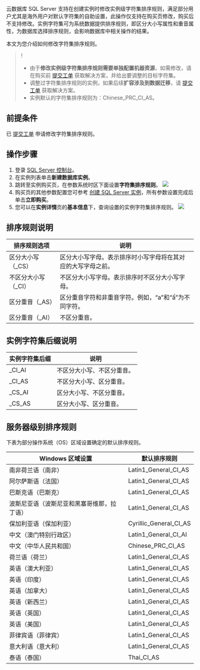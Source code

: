 云数据库 SQL Server 支持在创建实例时修改实例级字符集排序规则，满足部分用户尤其是海外用户对默认字符集的自助设置，此操作仅支持在购买页修改，购买后不支持修改。实例字符集可为系统数据提供排序规则，即区分大小写属性和重音属性，为数据库选择排序规则，会影响数据库中相关操作的结果。

本文为您介绍如何修改字符集排序规则。
>!
>- 由于**修改实例级字符集排序规则需要单独配置机器资源**，如需修改，请在购买前 [提交工单](https://console.cloud.tencent.com/workorder/category) 获取解决方案，并给出要调整的目标字符集。
>- 调整过字符集排序规则的实例，如果后续**扩容涉及到数据迁移**，请 [提交工单](https://console.cloud.tencent.com/workorder/category) 获取解决方案。
>- 实例默认的字符集排序规则为：Chinese_PRC_CI_AS。

## 前提条件
已 [提交工单](https://console.cloud.tencent.com/workorder/category) 申请修改字符集排序规则。

## 操作步骤
1. 登录 [SQL Server 控制台](https://console.cloud.tencent.com/sqlserver#/)。
2. 在实例列表单击**新建数据库实例**。
3. 跳转至实例购买页，在参数系统时区下面设置**字符集排序规则**。
![](https://qcloudimg.tencent-cloud.cn/raw/0cacf6cfa19ad780ab6ba201a3d3cb88.png)
4. 购买页的其他参数配置您可参考 [创建 SQL Server 实例](https://cloud.tencent.com/document/product/238/36822)，所有参数设置完成后单击**立即购买**。
5. 您可以在**实例详情**页的**基本信息**下，查询设置的实例字符集排序规则。
![](https://qcloudimg.tencent-cloud.cn/raw/067c9e93484acc8ed4add5ebb3797aa8.png)

## 排序规则说明

| 排序规则选项 | 说明 | 
|---------|---------|
| 区分大小写（_CS） | 区分大小写字母。表示排序时小写字母将在其对应的大写字母之前。 | 
| 不区分大小写（_CI） | 不区分大小写字母。表示排序时不区分大小写字母。 | 
| 区分重音（_AS） | 区分重音字符和非重音字符。例如，“a”和“ấ”为不同字符。 | 
| 区分重音（_AI） | 不区分重音。 | 

## 实例字符集后缀说明

| 实例字符集后缀 | 说明 | 
|---------|---------|
|_CI_AI|不区分大小写、不区分重音。|
|_CI_AS|不区分大小写、区分重音。|
|_CS_AI|区分大小写、不区分重音。|
|_CS_AS|区分大小写、区分重音。|

## 服务器级别排序规则
下表为部分操作系统（OS）区域设置确定的默认排序规则。

| Windows 区域设置 | 默认排序规则 |
|---------|---------|
| 南非荷兰语（南非） | Latin1_General_CI_AS | 
| 阿尔萨斯语（法国） | Latin1_General_CI_AS | 
| 巴斯克语（巴斯克） | Latin1_General_CI_AS | 
| 波斯尼亚语（波斯尼亚和黑塞哥维那，拉丁语） | Latin1_General_CI_AS | 
| 保加利亚语（保加利亚） | Cyrillic_General_CI_AS | 
| 中文（澳门特别行政区） | Latin1_General_CI_AI | 
| 中文（中华人民共和国） | Chinese_PRC_CI_AS | 
| 荷兰语（荷兰） | Latin1_General_CI_AS | 
| 英语（澳大利亚） | Latin1_General_CI_AS | 
| 英语（印度） | Latin1_General_CI_AS | 
| 英语（加拿大） | Latin1_General_CI_AS | 
| 英语（新西兰） | Latin1_General_CI_AS | 
| 英语（英国） | Latin1_General_CI_AS | 
| 英语（美国） | Latin1_General_CI_AS | 
| 菲律宾语（菲律宾） | Latin1_General_CI_AS | 
| 意大利语（意大利） | Latin1_General_CI_AS | 
| 泰语（泰国） | Thai_CI_AS | 


